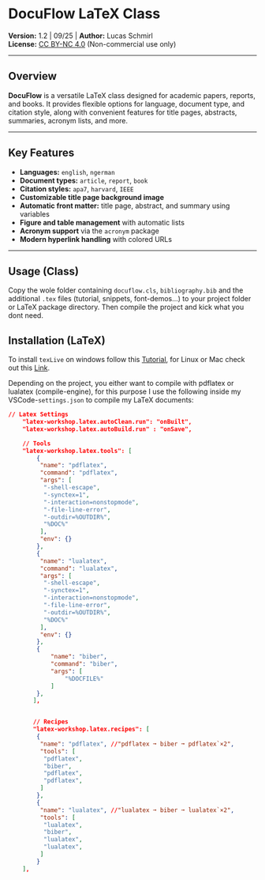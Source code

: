 # DocuFlow LaTeX Class

**Version:** 1.2 | 09/25 |
**Author:** Lucas Schmirl  
**License:** [CC BY-NC 4.0](https://creativecommons.org/licenses/by-nc/4.0/) (Non-commercial use only)

---

## Overview

**DocuFlow** is a versatile LaTeX class designed for academic papers, reports, and books. It provides flexible options for language, document type, and citation style, along with convenient features for title pages, abstracts, summaries, acronym lists, and more.

---

## Key Features

- **Languages:** `english`, `ngerman`  
- **Document types:** `article`, `report`, `book`  
- **Citation styles:** `apa7`, `harvard`, `IEEE`  
- **Customizable title page background image**  
- **Automatic front matter:** title page, abstract, and summary using variables
- **Figure and table management** with automatic lists  
- **Acronym support** via the `acronym` package  
- **Modern hyperlink handling** with colored URLs  

---

## Usage (Class)

Copy the wole folder containing `docuflow.cls`, `bibliography.bib` and the additional `.tex` files (tutorial, snippets, font-demos...) to your project folder or LaTeX package directory. Then compile the project and kick what you dont need.

## Installation (LaTeX)

To install `texLive` on windows follow this [Tutorial](https://mathjiajia.github.io/vscode-and-latex/), for Linux or Mac check out this [Link](https://www.tug.org/texlive/). 

Depending on the project, you either want to compile with pdflatex or lualatex (compile-engine), for this purpose I use the following inside my VSCode-`settings.json` to compile my LaTeX documents:

```json
// Latex Settings
    "latex-workshop.latex.autoClean.run": "onBuilt",
    "latex-workshop.latex.autoBuild.run" : "onSave",

    // Tools
    "latex-workshop.latex.tools": [
        {
         "name": "pdflatex",
         "command": "pdflatex",
         "args": [
          "-shell-escape",
          "-synctex=1",
          "-interaction=nonstopmode",
          "-file-line-error",
          "-outdir=%OUTDIR%",
          "%DOC%"
         ],
         "env": {}
        },
        {
         "name": "lualatex",
         "command": "lualatex",
         "args": [
          "-shell-escape",
          "-synctex=1",
          "-interaction=nonstopmode",
          "-file-line-error",
          "-outdir=%OUTDIR%",
          "%DOC%"
         ],
         "env": {}
        },
        {
            "name": "biber",
            "command": "biber",
            "args": [
                "%DOCFILE%"
            ]
        },
       ],


       // Recipes
       "latex-workshop.latex.recipes": [
        {
         "name": "pdflatex", //"pdflatex ➞ biber ➞ pdflatex`×2",
         "tools": [
          "pdflatex",
          "biber",
          "pdflatex",
          "pdflatex",
         ]
        },
        {
         "name": "lualatex", //"lualatex ➞ biber ➞ lualatex`×2",
         "tools": [
          "lualatex",
          "biber",
          "lualatex",
          "lualatex",
         ]
        }
    ],
```